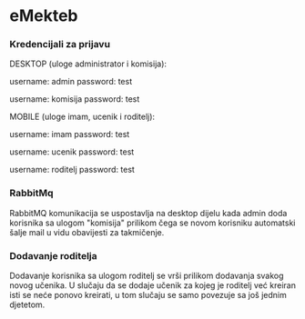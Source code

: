 # eMekteb

### Kredencijali za prijavu

DESKTOP (uloge administrator i komisija):

username: admin 
password: test

username: komisija
password: test


MOBILE (uloge imam, ucenik i roditelj):

username: imam
password: test

username: ucenik
password: test

username: roditelj
password: test

### RabbitMq
RabbitMQ komunikacija se uspostavlja na desktop dijelu kada admin doda korisnika sa ulogom "komisija" 
prilikom čega se novom korisniku automatski šalje mail u vidu obavijesti za takmičenje.

### Dodavanje roditelja
Dodavanje korisnika sa ulogom roditelj se vrši prilikom dodavanja svakog novog učenika.
U slučaju da se dodaje učenik za kojeg je roditelj već kreiran isti se neće ponovo kreirati, 
u tom slučaju se samo povezuje sa još jednim djetetom. 
